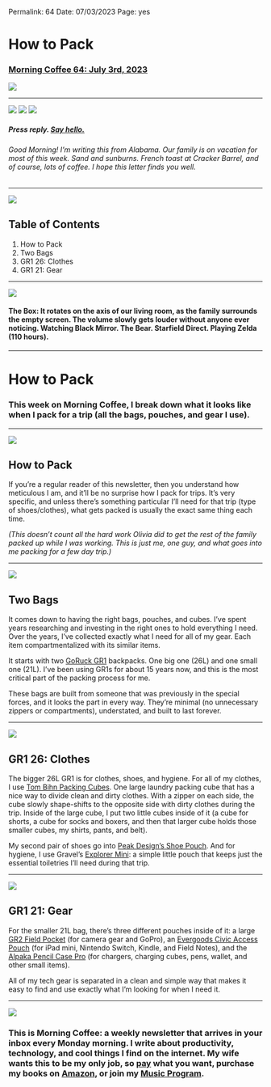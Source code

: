 
Permalink: 64
Date: 07/03/2023
Page: yes

# How to Pack

### [Morning Coffee 64: July 3rd, 2023][1]

![][image-1]

---- 

![][image-2]
![][image-3]
![][image-4]

##### Press reply. [Say hello.][2]

###### Good Morning! I’m writing this from Alabama. Our family is on vacation for most of this week. Sand and sunburns. French toast at Cracker Barrel, and of course, lots of coffee. I hope this letter finds you well.

---- 

![][image-5]

## Table of Contents

1. How to Pack
2. Two Bags
3. GR1 26: Clothes
4. GR1 21: Gear

---- 

![][image-6]

#### The Box: It rotates on the axis of our living room, as the family surrounds the empty screen. The volume slowly gets louder without anyone ever noticing. Watching Black Mirror. The Bear. Starfield Direct. Playing Zelda (110 hours).

---- 

# How to Pack

### This week on Morning Coffee, I break down what it looks like when I pack for a trip (all the bags, pouches, and gear I use).

---- 

![][image-7]

## How to Pack

If you’re a regular reader of this newsletter, then you understand how meticulous I am, and it’ll be no surprise how I pack for trips. It’s very specific, and unless there’s something particular I’ll need for that trip (type of shoes/clothes), what gets packed is usually the exact same thing each time.

*(This doesn’t count all the hard work Olivia did to get the rest of the family packed up while I was working. This is just me, one guy, and what goes into me packing for a few day trip.)*

---- 

![][image-8]

## Two Bags

It comes down to having the right bags, pouches, and cubes. I’ve spent years researching and investing in the right ones to hold everything I need. Over the years, I’ve collected exactly what I need for all of my gear. Each item compartmentalized with its similar items. 

It starts with two [GoRuck GR1][3] backpacks. One big one (26L) and one small one (21L). I’ve been using GR1s for about 15 years now, and this is the most critical part of the packing process for me.

These bags are built from someone that was previously in the special forces, and it looks the part in every way. They’re minimal (no unnecessary zippers or compartments), understated, and built to last forever.

---- 

![][image-9]

## GR1 26: Clothes

The bigger 26L GR1 is for clothes, shoes, and hygiene. For all of my clothes, I use [Tom Bihn Packing Cubes][4]. One large laundry packing cube that has a nice way to divide clean and dirty clothes. With a zipper on each side, the cube slowly shape-shifts to the opposite side with dirty clothes during the trip. Inside of the large cube, I put two little cubes inside of it (a cube for shorts, a cube for socks and boxers, and then that larger cube holds those smaller cubes, my shirts, pants, and belt).

My second pair of shoes go into [Peak Design’s Shoe Pouch][5]. And for hygiene, I use Gravel’s [Explorer Mini][6]: a simple little pouch that keeps just the essential toiletries I’ll need during that trip.

---- 

![][image-10]

## GR1 21: Gear

For the smaller 21L bag, there’s three different pouches inside of it: a large [GR2 Field Pocket][7] (for camera gear and GoPro), an [Evergoods Civic Access Pouch][8] (for iPad mini, Nintendo Switch, Kindle, and Field Notes), and the [Alpaka Pencil Case Pro][9] (for chargers, charging cubes, pens, wallet, and other small items).

All of my tech gear is separated in a clean and simple way that makes it easy to find and use exactly what I’m looking for when I need it. 

---- 

![][image-11]

### This is Morning Coffee: a weekly newsletter that arrives in your inbox every Monday morning. I write about productivity, technology, and cool things I find on the internet. My wife wants this to be my only job, so [pay][10] what you want, purchase my books on [Amazon][11], or join my [Music Program][12].

[1]:	https://nashp.com/070323
[2]:	mailto:nashp@me.com
[3]:	https://www.goruck.com/collections/gr1
[4]:	https://www.tombihn.com/products/packing-cube-aeronaut-30
[5]:	https://www.peakdesign.com/products/shoe-pouch
[6]:	https://www.graveltravel.com/products/explorer-mini
[7]:	https://www.goruck.com/products/gr2-field-pocket
[8]:	https://evergoods.us/products/civic-access-pouch-2l
[9]:	https://alpakagear.com/products/pencil-case-pro
[10]:	https://buy.stripe.com/fZe4jqd135LRc4U4gj
[11]:	https://www.amazon.com/dp/B0CQQG3JCF?binding=paperback&ref=dbs_dp_awt_sb_pc_tpbk
[12]:	https://patreon.com/nashp

[image-1]:	https://nashp.com/_media/mc.gif
[image-2]:	https://i.imgur.com/yjiBmuQ.jpg
[image-3]:	https://i.imgur.com/ysH39IU.jpg
[image-4]:	https://i.imgur.com/s5dxGDE.jpg
[image-5]:	https://i.imgur.com/eO2hcg2.jpg
[image-6]:	https://i.imgur.com/aU4asSK.jpg
[image-7]:	https://i.imgur.com/C2eTAUz.jpg
[image-8]:	https://i.imgur.com/AKbqVTt.jpg
[image-9]:	https://i.imgur.com/fKoD6er.jpg
[image-10]:	https://i.imgur.com/eIUgox0.jpg
[image-11]:	https://i.imgur.com/MwejBou.jpg